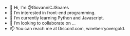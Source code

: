 - 👋 Hi, I’m @GiovanniCJSoares
- 👀 I’m interested in front-end programming.
- 🌱 I’m currently learning Python and Javascript.
- 💞️ I’m looking to collaborate on ...
- 📫 You can reach me at Discord.com, wineberryovergold.

<!---
GiovanniCJSoares/GiovanniCJSoares is a ✨ special ✨ repository because its `README.md` (this file) appears on your GitHub profile.
You can click the Preview link to take a look at your changes.
--->
